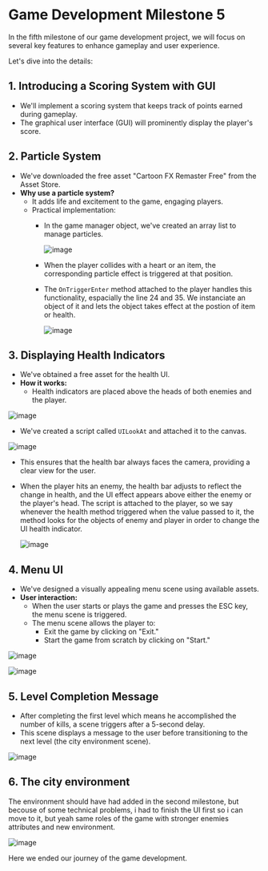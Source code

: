 # Game Development Milestone 5

In the fifth milestone of our game development project, we will focus on several key features to enhance gameplay and user experience. 

Let's dive into the details:

## 1. Introducing a Scoring System with GUI

- We'll implement a scoring system that keeps track of points earned during gameplay.
- The graphical user interface (GUI) will prominently display the player's score.

## 2. Particle System

- We've downloaded the free asset "Cartoon FX Remaster Free" from the Asset Store.
- **Why use a particle system?**
  - It adds life and excitement to the game, engaging players.
  - Practical implementation:
    - In the game manager object, we've created an array list to manage particles.
      
      ![image](https://github.com/hamoudi8080/GMD/assets/82207003/77b21b67-8476-476d-8064-bdaabdeeadec)

    - When the player collides with a heart or an item, the corresponding particle effect is triggered at that position.
    - The `OnTriggerEnter` method attached to the player handles this functionality, espacially the line 24 and 35. We instanciate an object of it and lets the object takes effect at the postion of item or health.
      
      ![image](https://github.com/hamoudi8080/GMD/assets/82207003/e799beaf-f9e6-4f34-b9a5-daf984fee726)


## 3. Displaying Health Indicators

- We've obtained a free asset for the health UI.
- **How it works:**
  - Health indicators are placed above the heads of both enemies and the player.

 ![image](https://github.com/hamoudi8080/GMD/assets/82207003/d0957533-ebdb-4033-8fe9-3fea96fde73e)
    
  - We've created a script called `UILookAt` and attached it to the canvas.

![image](https://github.com/hamoudi8080/GMD/assets/82207003/7576a511-4580-495f-8093-546cef5d2796)
    
  - This ensures that the health bar always faces the camera, providing a clear view for the user.
  - When the player hits an enemy, the health bar adjusts to reflect the change in health, and the UI effect appears above either the enemy or the player's head. The script is attached to the player, so we say
 whenever the health method triggered when the value passed to it, the method looks for the objects of enemy and player in order to change the UI health indicator.

    ![image](https://github.com/hamoudi8080/GMD/assets/82207003/279ba388-a603-4d64-92b0-9b02a8c2c2ae)


## 4. Menu UI

- We've designed a visually appealing menu scene using available assets.
- **User interaction:**
  - When the user starts or plays the game and presses the ESC key, the menu scene is triggered.
  - The menu scene allows the player to:
    - Exit the game by clicking on "Exit."
    - Start the game from scratch by clicking on "Start."
      
![image](https://github.com/hamoudi8080/GMD/assets/82207003/4fff27ef-35d0-4663-97a7-5392076b026f)

![image](https://github.com/hamoudi8080/GMD/assets/82207003/0484b68e-1377-4cfe-8824-10e402bb7cc9)



## 5. Level Completion Message

- After completing the first level which means he accomplished the number of kills, a scene triggers after a 5-second delay.
- This scene displays a message to the user before transitioning to the next level (the city environment scene).

![image](https://github.com/hamoudi8080/GMD/assets/82207003/675c568e-425b-4e3a-9c96-203e8da0f144)

## 6. The city environment
The environment should have had added in the second milestone, but becouse of some technical problems, i had to finish the UI first so i can move to it, but yeah same roles of the game with stronger enemies attributes and new environment. 

![image](https://github.com/hamoudi8080/GMD/assets/82207003/3daf972e-8658-47ca-a938-94f0661d8ccc)



Here we ended our journey of the game development. 
